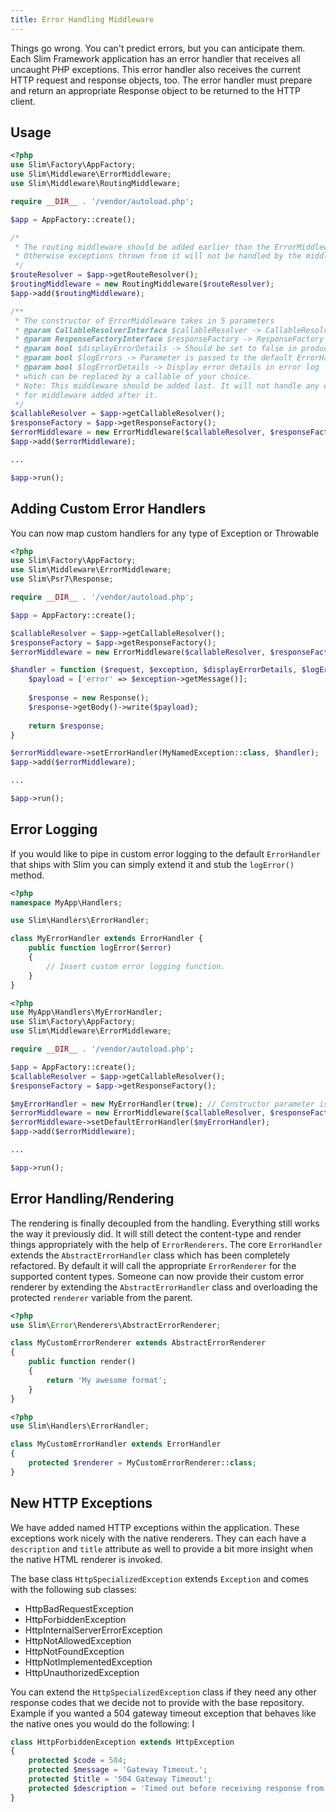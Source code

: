```yaml
---
title: Error Handling Middleware
---
```


Things go wrong. You can't predict errors, but you can anticipate them. Each Slim Framework application has an error handler that receives all uncaught PHP exceptions. This error handler also receives the current HTTP request and response objects, too. The error handler must prepare and return an appropriate Response object to be returned to the HTTP client.

## Usage
```php
<?php
use Slim\Factory\AppFactory;
use Slim\Middleware\ErrorMiddleware;
use Slim\Middleware\RoutingMiddleware;

require __DIR__ . '/vendor/autoload.php';

$app = AppFactory::create();

/*
 * The routing middleware should be added earlier than the ErrorMiddleware
 * Otherwise exceptions thrown from it will not be handled by the middleware
 */
$routeResolver = $app->getRouteResolver();
$routingMiddleware = new RoutingMiddleware($routeResolver);
$app->add($routingMiddleware);

/**
 * The constructor of ErrorMiddleware takes in 5 parameters
 * @param CallableResolverInterface $callableResolver -> CallableResolver implementation of your choice
 * @param ResponseFactoryInterface $responseFactory -> ResponseFactory implementation of your choice
 * @param bool $displayErrorDetails -> Should be set to false in production
 * @param bool $logErrors -> Parameter is passed to the default ErrorHandler
 * @param bool $logErrorDetails -> Display error details in error log
 * which can be replaced by a callable of your choice.
 * Note: This middleware should be added last. It will not handle any exceptions/errors
 * for middleware added after it.
 */
$callableResolver = $app->getCallableResolver();
$responseFactory = $app->getResponseFactory();
$errorMiddleware = new ErrorMiddleware($callableResolver, $responseFactory, true, true, true);
$app->add($errorMiddleware);

...

$app->run();
```

## Adding Custom Error Handlers
You can now map custom handlers for any type of Exception or Throwable
```php
<?php
use Slim\Factory\AppFactory;
use Slim\Middleware\ErrorMiddleware;
use Slim\Psr7\Response;

require __DIR__ . '/vendor/autoload.php';

$app = AppFactory::create();

$callableResolver = $app->getCallableResolver();
$responseFactory = $app->getResponseFactory();
$errorMiddleware = new ErrorMiddleware($callableResolver, $responseFactory, true, true, true);

$handler = function ($request, $exception, $displayErrorDetails, $logErrors, $logErrorDetails) {
    $payload = ['error' => $exception->getMessage()];
    
    $response = new Response();
    $response->getBody()->write($payload);
    
    return $response;
}

$errorMiddleware->setErrorHandler(MyNamedException::class, $handler);
$app->add($errorMiddleware);

...

$app->run();
```

## Error Logging
If you would like to pipe in custom error logging to the default `ErrorHandler` that ships with Slim you can simply extend it and stub the `logError()` method.

```php
<?php
namespace MyApp\Handlers;

use Slim\Handlers\ErrorHandler;

class MyErrorHandler extends ErrorHandler {
    public function logError($error)
    {
        // Insert custom error logging function.
    }
}
```

```php
<?php
use MyApp\Handlers\MyErrorHandler;
use Slim\Factory\AppFactory;
use Slim\Middleware\ErrorMiddleware;

require __DIR__ . '/vendor/autoload.php';

$app = AppFactory::create();
$callableResolver = $app->getCallableResolver();
$responseFactory = $app->getResponseFactory();

$myErrorHandler = new MyErrorHandler(true); // Constructor parameter is $logErrors (bool)
$errorMiddleware = new ErrorMiddleware($callableResolver, $responseFactory, true, true, true);
$errorMiddleware->setDefaultErrorHandler($myErrorHandler);
$app->add($errorMiddleware);

...

$app->run();
```

## Error Handling/Rendering
The rendering is finally decoupled from the handling. Everything still works the way it previously did. It will still detect the content-type and render things appropriately with the help of `ErrorRenderers`. The core `ErrorHandler` extends the `AbstractErrorHandler` class which has been completely refactored. By default it will call the appropriate `ErrorRenderer` for the supported content types. Someone can now provide their custom error renderer by extending the `AbstractErrorHandler` class and overloading the protected `renderer` variable from the parent. 

```php
<?php
use Slim\Error\Renderers\AbstractErrorRenderer;

class MyCustomErrorRenderer extends AbstractErrorRenderer
{
    public function render()
    {
        return 'My awesome format';
    }
}
```

```php
<?php
use Slim\Handlers\ErrorHandler;

class MyCustomErrorHandler extends ErrorHandler
{
    protected $renderer = MyCustomErrorRenderer::class;
}
```

## New HTTP Exceptions
We have added named HTTP exceptions within the application. These exceptions work nicely with the native renderers. They can each have a `description` and `title` attribute as well to provide a bit more insight when the native HTML renderer is invoked. 

The base class `HttpSpecializedException` extends `Exception` and comes with the following sub classes:
* HttpBadRequestException
* HttpForbiddenException
* HttpInternalServerErrorException
* HttpNotAllowedException
* HttpNotFoundException
* HttpNotImplementedException
* HttpUnauthorizedException

You can extend the `HttpSpecializedException` class if they need any other response codes that we decide not to provide with the base repository. Example if you wanted a 504 gateway timeout exception that behaves like the native ones you would do the following:
I
```php
class HttpForbiddenException extends HttpException
{
    protected $code = 504;
    protected $message = 'Gateway Timeout.';
    protected $title = '504 Gateway Timeout';
    protected $description = 'Timed out before receiving response from the upstream server.';
}
```

